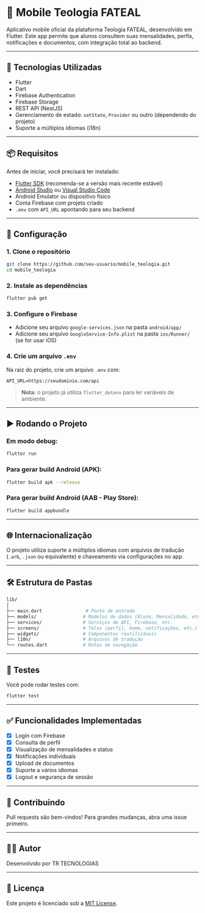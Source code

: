 
# 📱 Mobile Teologia FATEAL

Aplicativo mobile oficial da plataforma Teologia FATEAL, desenvolvido em Flutter. Este app permite que alunos consultem suas mensalidades, perfis, notificações e documentos, com integração total ao backend.

---

## 🚀 Tecnologias Utilizadas

- Flutter
- Dart
- Firebase Authentication
- Firebase Storage
- REST API (NestJS)
- Gerenciamento de estado: `setState`, `Provider` ou outro (dependendo do projeto)
- Suporte a múltiplos idiomas (i18n)

---

## 📦 Requisitos

Antes de iniciar, você precisará ter instalado:

- [Flutter SDK](https://docs.flutter.dev/get-started/install) (recomenda-se a versão mais recente estável)
- [Android Studio](https://developer.android.com/studio) ou [Visual Studio Code](https://code.visualstudio.com/)
- Android Emulator ou dispositivo físico
- Conta Firebase com projeto criado
- `.env` com `API_URL` apontando para seu backend

---

## 🔧 Configuração

### 1. Clone o repositório

```bash
git clone https://github.com/seu-usuario/mobile_teologia.git
cd mobile_teologia
```

### 2. Instale as dependências

```bash
flutter pub get
```

### 3. Configure o Firebase

- Adicione seu arquivo `google-services.json` na pasta `android/app/`
- Adicione seu arquivo `GoogleService-Info.plist` na pasta `ios/Runner/` (se for usar iOS)

### 4. Crie um arquivo `.env`

Na raiz do projeto, crie um arquivo `.env` com:

```
API_URL=https://seudominio.com/api
```

> **Nota:** o projeto já utiliza `flutter_dotenv` para ler variáveis de ambiente.

---

## ▶️ Rodando o Projeto

### Em modo debug:

```bash
flutter run
```

### Para gerar build Android (APK):

```bash
flutter build apk --release
```

### Para gerar build Android (AAB - Play Store):

```bash
flutter build appbundle
```

---

## 🌐 Internacionalização

O projeto utiliza suporte a múltiplos idiomas com arquivos de tradução (`.arb`, `.json` ou equivalente) e chaveamento via configurações no app.

---

## 🛠️ Estrutura de Pastas

```bash
lib/
│
├── main.dart                # Ponto de entrada
├── models/                 # Modelos de dados (Aluno, Mensalidade, etc.)
├── services/               # Serviços de API, Firebase, etc.
├── screens/                # Telas (perfil, home, notificações, etc.)
├── widgets/                # Componentes reutilizáveis
├── l10n/                   # Arquivos de tradução
└── routes.dart             # Rotas de navegação
```

---

## 🧪 Testes

Você pode rodar testes com:

```bash
flutter test
```

---

## ✅ Funcionalidades Implementadas

- [x] Login com Firebase
- [x] Consulta de perfil
- [x] Visualização de mensalidades e status
- [x] Notificações individuais
- [x] Upload de documentos
- [x] Suporte a vários idiomas
- [x] Logout e segurança de sessão

---

## 🧩 Contribuindo

Pull requests são bem-vindos! Para grandes mudanças, abra uma issue primeiro.

---

## 🧑‍💻 Autor

Desenvolvido por TR TECNOLOGIAS

---

## 📄 Licença

Este projeto é licenciado sob a [MIT License](LICENSE).

